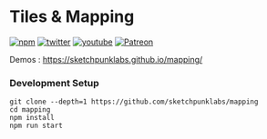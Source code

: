 # Tiles & Mapping

[![npm](https://img.shields.io/badge/Sponsor-donate-blue?style=flat-square&logo=github)](https://github.com/sponsors/sketchpunklabs)
[![twitter](https://img.shields.io/badge/Twitter-profile-blue?style=flat-square&logo=twitter)](https://twitter.com/SketchpunkLabs)
[![youtube](https://img.shields.io/badge/Youtube-subscribe-red?style=flat-square&logo=youtube)](https://youtube.com/c/sketchpunklabs)
[![Patreon](https://img.shields.io/badge/Patreon-donate-red?style=flat-square&logo=youtube)](https://www.patreon.com/sketchpunk)

Demos : https://sketchpunklabs.github.io/mapping/

### Development Setup ###
```
git clone --depth=1 https://github.com/sketchpunklabs/mapping
cd mapping
npm install
npm run start
```